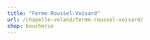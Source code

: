 ```yaml
---
title: "Ferme Roussel-Voisard"
url: /chapelle-voland/ferme-roussel-voisard/
shop: boucherie
---
```

